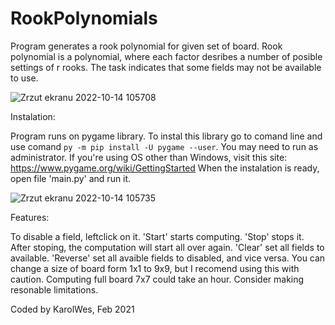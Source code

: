 # RookPolynomials
Program generates a rook polynomial for given set of board.
Rook polynomial is a polynomial, where each factor desribes a number of posible settings of r rooks.
The task indicates that some fields may not be available to use.

![Zrzut ekranu 2022-10-14 105708](https://user-images.githubusercontent.com/47035195/195806677-89d7e43b-a715-4886-9ee2-00d61a9b26bc.png)

Instalation:

Program runs on pygame library. To instal this library go to comand line and use comand `py -m pip install -U pygame --user`. You may need to run as administrator.
If you're using OS other than Windows, visit this site: https://www.pygame.org/wiki/GettingStarted
When the instalation is ready, open file 'main.py' and run it.

![Zrzut ekranu 2022-10-14 105735](https://user-images.githubusercontent.com/47035195/195806702-b637b9f3-f3dc-4551-8fb4-c26591e6870a.png)

Features:

To disable a field, leftclick on it.
'Start' starts computing. 'Stop' stops it. After stoping, the computation will start all over again.
'Clear' set all fields to available.
'Reverse' set all avaible fields to disabled, and vice versa.
You can change a size of board form 1x1 to 9x9, but I recomend using this with caution. Computing full board 7x7 could take an hour. Consider making resonable limitations.

Coded by KarolWes, Feb 2021
